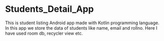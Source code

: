 # Students_Detail_App
This is student listing Android app made with Kotlin programming language. 
In this app we store the data of students like name, email and rollno. 
Here I have used room db, recycler view etc. 
